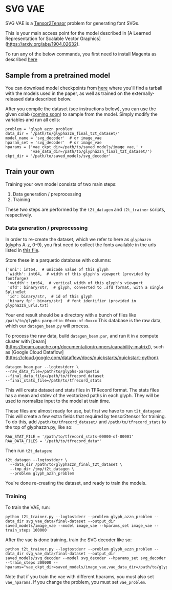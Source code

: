 # SVG VAE

SVG VAE is a [Tensor2Tensor](https://github.com/tensorflow/tensor2tensor)
problem for generating font SVGs.

This is your main access point for the model described in
[A Learned Representation for Scalable Vector Graphics]
(https://arxiv.org/abs/1904.02632).

To run any of the below commands, you first need to install Magenta as described
[here](/README.md#development-environment)

## Sample from a pretrained model

You can download model checkpoints from
[here](https://storage.googleapis.com/magentadata/models/svg_vae/svg_vae.tar.gz)
where you'll find a tarball with the models used in the paper, as well as
trained on the externally-released data described below.

After you compile the dataset (see instructions below), you can use the given
colab ([coming soon](https://github.com/tensorflow/magenta-demos))
to sample from the model. Simply modify the variables and run all cells:
```
problem = 'glyph_azzn_problem'
data_dir = '/path/to/glyphazzn_final_t2t_dataset/'
model_name = 'svg_decoder'  # or image_vae
hparam_set = 'svg_decoder'  # or image_vae
hparams = ('vae_ckpt_dir=/path/to/saved_models/image_vae,' +
           'vae_data_dir=/path/to/glyphazzn_final_t2t_dataset/')
ckpt_dir = '/path/to/saved_models/svg_decoder'
```

## Train your own

Training your own model consists of two main steps:

1. Data generation / preprocessing
1. Training

These two steps are performed by the `t2t_datagen` and `t2t_trainer` scripts,
respectively.

### Data generation / preprocessing

In order to re-create the dataset, which we refer to here as `glyphazzn` (glyphs
A-z, 0-9), you first need to collect the fonts available in the urls listed in
[this file](https://storage.googleapis.com/magentadata/models/svg_vae/glyphazzn_urls.txt).

Store these in a parquetio database with columns:
```
{'uni': int64,  # unicode value of this glyph
 'width': int64,  # width of this glyph's viewport (provided by fontforge)
 'vwidth': int64,  # vertical width of this glyph's viewport
 'sfd': binary/str,  # glyph, converted to .sfd format, with a single SplineSet
 'id': binary/str,  # id of this glyph
 'binary_fp': binary/str}  # font identifier (provided in glyphazzn_urls.txt)
```
Your end result should be a directory with a bunch of files like
`/path/to/glyphs-parquetio-00xxx-of-0xxxx`
This database is the raw data, which our `datagen_beam.py` will process.

To process the raw data, build `datagen_beam.par`, and run it in a compute
cluster with [beam]
(https://beam.apache.org/documentation/runners/capability-matrix/), such as
[Google Cloud Dataflow]
(https://cloud.google.com/dataflow/docs/quickstarts/quickstart-python).
```
datagen_beam.par --logtostderr \
--raw_data_file=/path/to/glyphs-parquetio
--final_data_file=/path/to/tfrecord_dataset
--final_stats_file=/path/to/tfrecord_stats
```
This will create dataset and stats files in TFRecord format.
The stats files has a mean and stdev of the vectorized paths in each glyph. They
will be used to normalize input to the model at train time.

These files are almost ready for use, but first we have to run `t2t_datageen`.
This will create a few extra fields that required by tensor2tensor for training.
To do this, add `/path/to/tfrecord_dataset/` and `/path/to/tfrecord_stats` to
the top of glyphazzn.py, like so:
```
RAW_STAT_FILE = '/path/to/tfrecord_stats-00000-of-00001'
RAW_DATA_FILES = '/path/to/tfrecord_data*'
```
Then run `t2t_datagen`:
```
t2t_datagen --logtostderr \
  --data_dir /path/to/glyphazzn_final_t2t_dataset \
  --tmp_dir /tmp/t2t_datagen \
  --problem glyph_azzn_problem
```

You're done re-creating the dataset, and ready to train the models.


### Training

To train the VAE, run:
```
python t2t_trainer.py --logtostderr --problem glyph_azzn_problem --data_dir svg_vae_data/final-dataset --output_dir saved_models/image_vae --model image_vae --hparams_set image_vae --train_steps 100000
```

After the vae is done training, train the SVG decoder like so:
```
python t2t_trainer.py --logtostderr --problem glyph_azzn_problem --data_dir svg_vae_data/final-dataset --output_dir saved_models/svg_decoder --model svg_decoder --hparams_set svg_decoder --train_steps 300000 --hparams="vae_ckpt_dir=saved_models/image_vae,vae_data_dir=/path/to/glyphazzn_final_t2t_dataset/"
```
Note that if you train the vae with different hparams, you must also set
`vae_hparams`. If you change the problem, you must set `vae_problem`.
